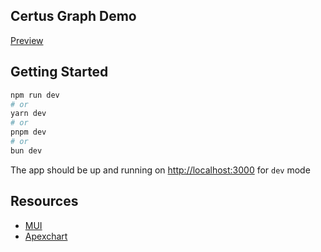 ## Certus Graph Demo
[Preview](https://certus-graph-demo-ma4jom2vhq-lm.a.run.app)


## Getting Started

```bash
npm run dev
# or
yarn dev
# or
pnpm dev
# or
bun dev
```

The app should be up and running on [http://localhost:3000](http://localhost:3000) for `dev` mode

## Resources
- [MUI](https://mui.com/material-ui/getting-started/)
- [Apexchart](https://apexcharts.com/react-chart-demos/column-charts/basic/)


